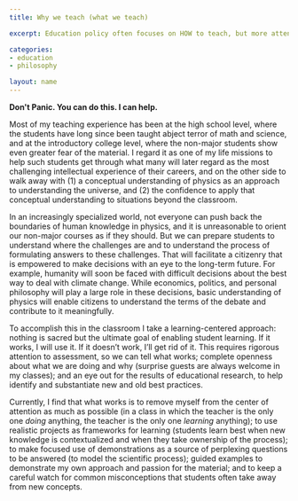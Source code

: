 ```yaml
---
title: Why we teach (what we teach)

excerpt: Education policy often focuses on HOW to teach, but more attention must be paid to WHAT to teach

categories: 
- education  
- philosophy   

layout: name
---
```


**Don't Panic.  You can do this.  I can help.**  

Most of my teaching experience has been at the high school level,
where the students have long since been taught abject terror of math
and science, and at the introductory college level, where the
non-major students show even greater fear of the material.  I regard
it as one of my life missions to help such students get through what
many will later regard as the most challenging intellectual experience
of their careers, and on the other side to walk away with (1) a
conceptual understanding of physics as an approach to understanding
the universe, and (2) the confidence to apply that conceptual
understanding to situations beyond the classroom.

In an increasingly specialized world, not everyone can push back the
boundaries of human knowledge in physics, and it is unreasonable to
orient our non-major courses as if they should.  But we can prepare
students to understand where the challenges are and to understand the
process of formulating answers to these challenges.  That will
facilitate a citizenry that is empowered to make decisions with an eye
to the long-term future.  For example, humanity will soon be faced
with difficult decisions about the best way to deal with climate
change.  While economics, politics, and personal philosophy will play
a large role in these decisions, basic understanding of physics will
enable citizens to understand the terms of the debate and contribute
to it meaningfully.

To accomplish this in the classroom I take a learning-centered
approach: nothing is sacred but the ultimate goal of enabling student
learning.  If it works, I will use it.  If it doesn’t work, I’ll get
rid of it.  This requires rigorous attention to assessment, so we can
tell what works; complete openness about what we are doing and why
(surprise guests are always welcome in my classes); and an eye out for
the results of educational research, to help identify and substantiate
new and old best practices.

Currently, I find that what works is to remove myself from the center
of attention as much as possible (in a class in which the teacher is
the only one *doing* anything, the teacher is the only one *learning*
anything); to use realistic projects as frameworks for learning
(students learn best when new knowledge is contextualized and when
they take ownership of the process); to make focused use of
demonstrations as a source of perplexing questions to be answered (to
model the scientific process); guided examples to demonstrate my own
approach and passion for the material; and to keep a careful watch for
common misconceptions that students often take away from new concepts.


[research]: ../work/
[published]: ../work/pubs
[personal]: ../
[code]: ../code/

